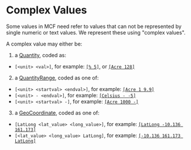 # Complex Values

Some values in MCF need refer to values that can not be represented by single
numeric or text values. We represent these using "complex values".

A complex value may either be:
1. a [Quantity](https://datacommons.org/browser/Quantity), coded as:
 - `[<unit> <val>]`, for example: [`[% 5]`](https://datacommons.org/browser/%5), or [`[Acre 128]`](https://datacommons.org/browser/Acre128)

2. a [QuantityRange](https://datacommons.org/browser/QuantityRange), coded as one of:
 - `[<unit> <startval> <endval>]`, for example: [`[Acre 1 9.9]`](https://datacommons.org/browser/Acre1To9.9)
 - `[<unit> - <endval>]`, for example: [`[Celsius - -5]`](https://datacommons.org/browser/CelsiusUpto-5)
 - `[<unit> <startval> -]`, for example: [`[Acre 1000 -]`](https://datacommons.org/browser/Acre1000Onwards)

3. a [GeoCoordinate](https://datacommons.org/browser/GeoCoordinates), coded as one of:
 - `[LatLong <lat_value> <long_value>]`, for example: [`[LatLong -10.136 161.173]`](https://datacommons.org/browser/latLong/-1013600_16117300)
 - `[<lat_value> <long_value> LatLong]`, for example: [`[-10.136 161.173 LatLong]`](https://datacommons.org/browser/latLong/-1013600_16117300)